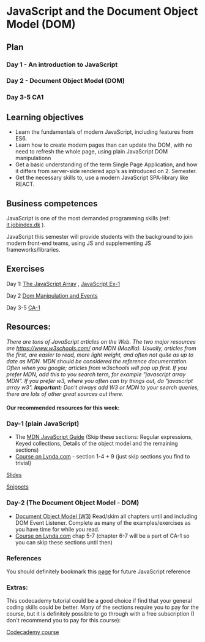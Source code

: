 # JavaScript and the Document Object Model (DOM)

## Plan

### Day 1 - An introduction to JavaScript

### Day 2 - Document Object Model (DOM)

### Day 3-5 CA1

## Learning objectives
- Learn the fundamentals of modern JavaScript, including features from ES6.
- Learn how to create modern pages than can update the DOM, with no need to refresh the whole page, using plain JavaScript DOM manipulationn
- Get a basic understanding of the term Single Page Application, and how it differs from server-side rendered app's as introduced on 2. Semester.
- Get the necessary skills to, use a modern JavaScript SPA-library like REACT.


## Business competences

JavaScript is one of the most demanded programming skills (ref: [it.jobindex.dk](https://it.jobindex.dk/jobsoegning?q=javascript&supid=1) ).

JavaScript this semester will provide students with the background to join modern front-end teams, using JS and supplementing JS frameworks/libraries.

## Exercises 
Day 1: [The JavaScript Array](https://docs.google.com/document/d/1Yen8XRTEXOFuHwglEF5IyhTZXJIPnkPt2kVsATwvdsM/edit) , [JavaScript Ex-1](https://docs.google.com/document/d/1OQM3BDIpTkzgXPKBjXyVYrFvLLLU28eGJIIAxG1U4dc/edit)

Day 2 [Dom Manipulation and Events](https://docs.google.com/document/d/1bF7L1TRPlBX2liOoTO9_O0mUE7YROr0dYyQifKYg0TA/edit)

Day 3-5 [CA-1](https://docs.google.com/document/d/1BhpGi2B1lE8WYs8HEvOeGENFrCOhWEe1sHOG5CeTI04/edit#)

## Resources: 

*There are tons of JavaScript articles on the Web. The two major resources are https://www.w3schools.com/ and MDN (Mozilla). Usually, articles from the first, are easier to read, more light weight, and often not quite as up to date as MDN. MDN should be considered the reference documentation.
Often when you google; articles from w3schools will pop up first. If you prefer MDN, add this to you search term, for example "javascript array MDN". If you prefer w3, where you often can try things out, do "javascript array w3".
**Important:** Don't always add W3 or MDN to your search queries, there are lots of other great sources out there.*

#### Our recommended resources for this week:
### Day-1 (plain JavaScript)
- The [MDN JavaScript Guide](https://developer.mozilla.org/bm/docs/Web/JavaScript/Guide/Introduction) (Skip these sections: Regular expressions, Keyed collections, Details of the object model and the remaining sections) 
- [Course on Lynda.com](https://www.lynda.com/JavaScript-tutorials/Welcome/574716/612017-4.html?srchtrk=index%3a3%0alinktypeid%3a2%0aq%3ajavascript%0apage%3a1%0as%3arelevance%0asa%3atrue%0aproducttypeid%3a2) - section 1-4 + 9 (just skip sections you find to trivial)

[Slides](http://sem3slides.mydemos.dk/js1/js.html)

[Snippets](https://docs.google.com/document/d/1azWGYuInsj15FrGzcdGpOaowseE10BKAN1mc5EhpdK4/edit?usp=sharing)

### Day-2 (The Document Object Model - DOM)

- [Document Object Model (W3)]( https://www.w3schools.com/js/js_htmldom.asp) Read/skim all chapters until and including DOM Event Listener. Complete as many of the examples/exercises as you have time for while you read.
- [Course on Lynda.com](https://www.lynda.com/JavaScript-tutorials/Welcome/574716/612017-4.html?srchtrk=index%3a3%0alinktypeid%3a2%0aq%3ajavascript%0apage%3a1%0as%3arelevance%0asa%3atrue%0aproducttypeid%3a2) chap 5-7 (chapter 6-7 will be a part of CA-1 so you can skip these sections until then)

### References 
You should definitely bookmark this [page](https://www.w3schools.com/jsref/default.asp) for future JavaScript reference

### Extras:
This codecademy tutorial could be a good choice if find that your general coding skills could be better.
Many of the sections require you to pay for the course, but it is definitely possible to go through with a free subscription (I don't recommend you to pay for this course):

[Codecademy course](https://www.codecademy.com/learn/introduction-to-javascript)


